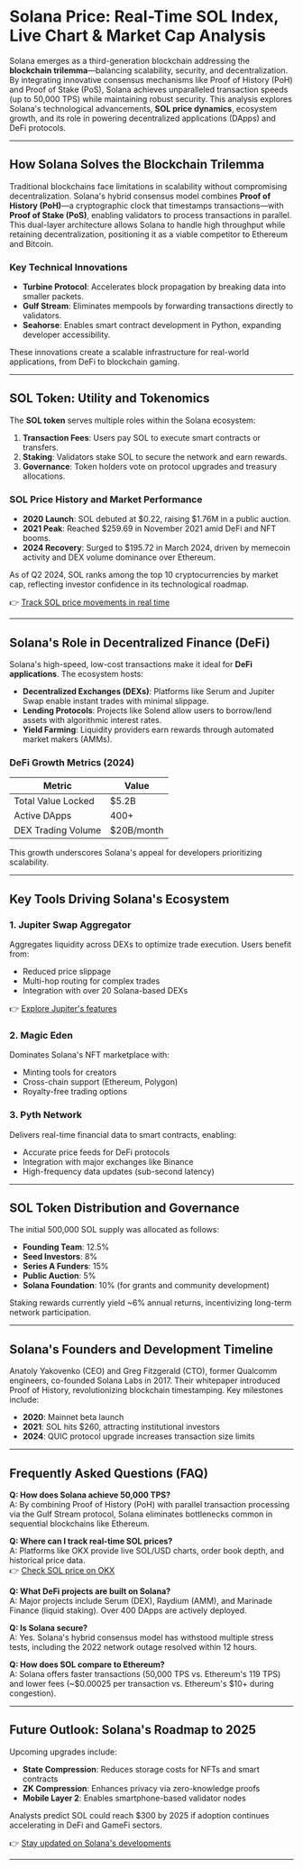 # Solana Price: Real-Time SOL Index, Live Chart & Market Cap Analysis

Solana emerges as a third-generation blockchain addressing the **blockchain trilemma**—balancing scalability, security, and decentralization. By integrating innovative consensus mechanisms like Proof of History (PoH) and Proof of Stake (PoS), Solana achieves unparalleled transaction speeds (up to 50,000 TPS) while maintaining robust security. This analysis explores Solana's technological advancements, **SOL price dynamics**, ecosystem growth, and its role in powering decentralized applications (DApps) and DeFi protocols.

---

## How Solana Solves the Blockchain Trilemma

Traditional blockchains face limitations in scalability without compromising decentralization. Solana's hybrid consensus model combines **Proof of History (PoH)**—a cryptographic clock that timestamps transactions—with **Proof of Stake (PoS)**, enabling validators to process transactions in parallel. This dual-layer architecture allows Solana to handle high throughput while retaining decentralization, positioning it as a viable competitor to Ethereum and Bitcoin.

### Key Technical Innovations
- **Turbine Protocol**: Accelerates block propagation by breaking data into smaller packets.
- **Gulf Stream**: Eliminates mempools by forwarding transactions directly to validators.
- **Seahorse**: Enables smart contract development in Python, expanding developer accessibility.

These innovations create a scalable infrastructure for real-world applications, from DeFi to blockchain gaming.

---

## SOL Token: Utility and Tokenomics

The **SOL token** serves multiple roles within the Solana ecosystem:
1. **Transaction Fees**: Users pay SOL to execute smart contracts or transfers.
2. **Staking**: Validators stake SOL to secure the network and earn rewards.
3. **Governance**: Token holders vote on protocol upgrades and treasury allocations.

### SOL Price History and Market Performance
- **2020 Launch**: SOL debuted at $0.22, raising $1.76M in a public auction.
- **2021 Peak**: Reached $259.69 in November 2021 amid DeFi and NFT booms.
- **2024 Recovery**: Surged to $195.72 in March 2024, driven by memecoin activity and DEX volume dominance over Ethereum.

As of Q2 2024, SOL ranks among the top 10 cryptocurrencies by market cap, reflecting investor confidence in its technological roadmap.

👉 [Track SOL price movements in real time](https://bit.ly/okx-bonus)

---

## Solana's Role in Decentralized Finance (DeFi)

Solana's high-speed, low-cost transactions make it ideal for **DeFi applications**. The ecosystem hosts:
- **Decentralized Exchanges (DEXs)**: Platforms like Serum and Jupiter Swap enable instant trades with minimal slippage.
- **Lending Protocols**: Projects like Solend allow users to borrow/lend assets with algorithmic interest rates.
- **Yield Farming**: Liquidity providers earn rewards through automated market makers (AMMs).

### DeFi Growth Metrics (2024)
| Metric                | Value                  |
|-----------------------|------------------------|
| Total Value Locked    | $5.2B                  |
| Active DApps          | 400+                   |
| DEX Trading Volume    | $20B/month             |

This growth underscores Solana's appeal for developers prioritizing scalability.

---

## Key Tools Driving Solana's Ecosystem

### 1. **Jupiter Swap Aggregator**
Aggregates liquidity across DEXs to optimize trade execution. Users benefit from:
- Reduced price slippage
- Multi-hop routing for complex trades
- Integration with over 20 Solana-based DEXs

👉 [Explore Jupiter's features](https://bit.ly/okx-bonus)

### 2. **Magic Eden**
Dominates Solana's NFT marketplace with:
- Minting tools for creators
- Cross-chain support (Ethereum, Polygon)
- Royalty-free trading options

### 3. **Pyth Network**
Delivers real-time financial data to smart contracts, enabling:
- Accurate price feeds for DeFi protocols
- Integration with major exchanges like Binance
- High-frequency data updates (sub-second latency)

---

## SOL Token Distribution and Governance

The initial 500,000 SOL supply was allocated as follows:
- **Founding Team**: 12.5%
- **Seed Investors**: 8%
- **Series A Funders**: 15%
- **Public Auction**: 5%
- **Solana Foundation**: 10% (for grants and community development)

Staking rewards currently yield ~6% annual returns, incentivizing long-term network participation.

---

## Solana's Founders and Development Timeline

Anatoly Yakovenko (CEO) and Greg Fitzgerald (CTO), former Qualcomm engineers, co-founded Solana Labs in 2017. Their whitepaper introduced Proof of History, revolutionizing blockchain timestamping. Key milestones include:
- **2020**: Mainnet beta launch
- **2021**: SOL hits $260, attracting institutional investors
- **2024**: QUIC protocol upgrade increases transaction size limits

---

## Frequently Asked Questions (FAQ)

**Q: How does Solana achieve 50,000 TPS?**  
A: By combining Proof of History (PoH) with parallel transaction processing via the Gulf Stream protocol, Solana eliminates bottlenecks common in sequential blockchains like Ethereum.

**Q: Where can I track real-time SOL prices?**  
A: Platforms like OKX provide live SOL/USD charts, order book depth, and historical price data.  
👉 [Check SOL price on OKX](https://bit.ly/okx-bonus)

**Q: What DeFi projects are built on Solana?**  
A: Major projects include Serum (DEX), Raydium (AMM), and Marinade Finance (liquid staking). Over 400 DApps are actively deployed.

**Q: Is Solana secure?**  
A: Yes. Solana's hybrid consensus model has withstood multiple stress tests, including the 2022 network outage resolved within 12 hours.

**Q: How does SOL compare to Ethereum?**  
A: Solana offers faster transactions (50,000 TPS vs. Ethereum's 119 TPS) and lower fees (~$0.00025 per transaction vs. Ethereum's $10+ during congestion).

---

## Future Outlook: Solana's Roadmap to 2025

Upcoming upgrades include:
- **State Compression**: Reduces storage costs for NFTs and smart contracts
- **ZK Compression**: Enhances privacy via zero-knowledge proofs
- **Mobile Layer 2**: Enables smartphone-based validator nodes

Analysts predict SOL could reach $300 by 2025 if adoption continues accelerating in DeFi and GameFi sectors.

👉 [Stay updated on Solana's developments](https://bit.ly/okx-bonus)

---
